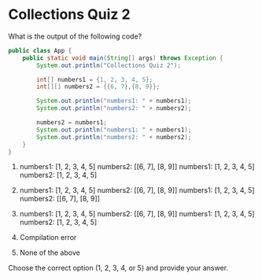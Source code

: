# Collections Quiz 2

What is the output of the following code?

```java
public class App {
    public static void main(String[] args) throws Exception {
        System.out.println("Collections Quiz 2");

        int[] numbers1 = {1, 2, 3, 4, 5};
        int[][] numbers2 = {{6, 7},{8, 9}};

        System.out.println("numbers1: " + numbers1);
        System.out.println("numbers2: " + numbers2);

        numbers2 = numbers1;
        System.out.println("numbers1: " + numbers1);
        System.out.println("numbers2: " + numbers2);
    }
}
```

1. numbers1: [1, 2, 3, 4, 5]
   numbers2: [[6, 7], [8, 9]]
   numbers1: [1, 2, 3, 4, 5]
   numbers2: [1, 2, 3, 4, 5]

2. numbers1: [1, 2, 3, 4, 5]
   numbers2: [[6, 7], [8, 9]]
   numbers1: [1, 2, 3, 4, 5]
   numbers2: [[6, 7], [8, 9]]

3. numbers1: [1, 2, 3, 4, 5]
   numbers2: [[6, 7], [8, 9]]
   numbers1: [1, 2, 3, 4, 5]
   numbers2: [1, 2, 3, 4, 5]

4. Compilation error

5. None of the above

Choose the correct option (1, 2, 3, 4, or 5) and provide your answer.